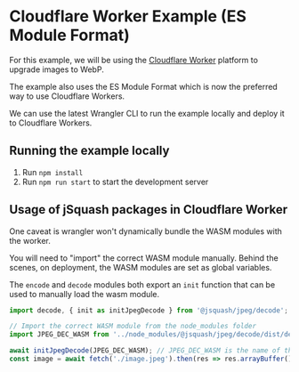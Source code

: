 # Cloudflare Worker Example (ES Module Format)

For this example, we will be using the [Cloudflare Worker](https://workers.cloudflare.com/) platform to upgrade images to WebP.

The example also uses the ES Module Format which is now the preferred way to use Cloudflare Workers.

We can use the latest Wrangler CLI to run the example locally and deploy it to Cloudflare Workers.

## Running the example locally

1. Run `npm install`
2. Run `npm run start` to start the development server

## Usage of jSquash packages in Cloudflare Worker

One caveat is wrangler won't dynamically bundle the WASM modules with the worker.

You will need to "import" the correct WASM module manually. Behind the scenes, on deployment, the WASM modules are set as global variables.

The `encode` and `decode` modules both export an `init` function that can be used to manually load the wasm module.

```js
import decode, { init as initJpegDecode } from '@jsquash/jpeg/decode';

// Import the correct WASM module from the node_modules folder
import JPEG_DEC_WASM from '../node_modules/@jsquash/jpeg/decode/dist/decode.wasm';

await initJpegDecode(JPEG_DEC_WASM); // JPEG_DEC_WASM is the name of the imported file
const image = await fetch('./image.jpeg').then(res => res.arrayBuffer()).then(decode);
```

